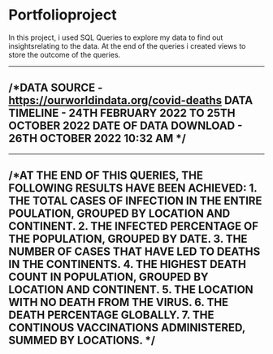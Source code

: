 # Portfolioproject
In this project, i used SQL Queries to explore my data to find out insightsrelating to the data. 
At the end of the queries i created views to store the outcome of the queries.


---------------------------------------------------------------------------------------------------------------------------------------------------------------------
/*DATA SOURCE - https://ourworldindata.org/covid-deaths
	DATA TIMELINE - 24TH FEBRUARY 2022 TO 25TH OCTOBER 2022
	DATE OF DATA DOWNLOAD - 26TH OCTOBER 2022 10:32 AM 
*/
---------------------------------------------------------------------------------------------------------------------------------------------------------------------

---------------------------------------------------------------------------------------------------------------------------------------------------------------------
/*AT THE END OF THIS QUERIES, THE FOLLOWING RESULTS HAVE BEEN ACHIEVED:
	1. THE TOTAL CASES OF INFECTION IN THE ENTIRE POULATION, GROUPED BY LOCATION AND CONTINENT.
	2. THE INFECTED PERCENTAGE OF THE POPULATION, GROUPED BY DATE.
	3. THE NUMBER OF CASES THAT HAVE LED TO DEATHS IN THE CONTINENTS.
	4. THE HIGHEST DEATH COUNT IN POPULATION, GROUPED BY LOCATION AND CONTINENT.
	5. THE LOCATION WITH NO DEATH FROM THE VIRUS.
	6. THE DEATH PERCENTAGE GLOBALLY.
	7. THE CONTINOUS VACCINATIONS ADMINISTERED, SUMMED BY LOCATIONS.
*/
---------------------------------------------------------------------------------------------------------------------------------------------------------------------
